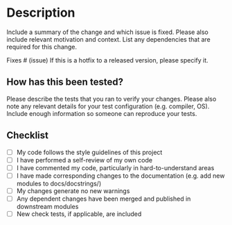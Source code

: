 # Description

Include a summary of the change and which issue is fixed. Please also include
relevant motivation and context. List any dependencies that are required for
this change.

Fixes # (issue)
If this is a hotfix to a released version, please specify it.

## How has this been tested?

Please describe the tests that you ran to verify your changes. Please also note
any relevant details for your test configuration (e.g. compiler, OS).  Include
enough information so someone can reproduce your tests.

## Checklist

- [ ] My code follows the style guidelines of this project
- [ ] I have performed a self-review of my own code
- [ ] I have commented my code, particularly in hard-to-understand areas
- [ ] I have made corresponding changes to the documentation (e.g. add new modules to docs/docstrings/)
- [ ] My changes generate no new warnings
- [ ] Any dependent changes have been merged and published in downstream modules
- [ ] New check tests, if applicable, are included
